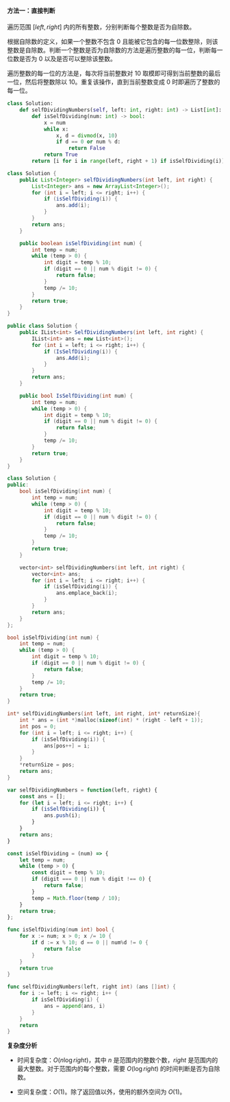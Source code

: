 #### 方法一：直接判断

遍历范围 $[\textit{left}, \textit{right}]$ 内的所有整数，分别判断每个整数是否为自除数。

根据自除数的定义，如果一个整数不包含 $0$ 且能被它包含的每一位数整除，则该整数是自除数。判断一个整数是否为自除数的方法是遍历整数的每一位，判断每一位数是否为 $0$ 以及是否可以整除该整数。

遍历整数的每一位的方法是，每次将当前整数对 $10$ 取模即可得到当前整数的最后一位，然后将整数除以 $10$。重复该操作，直到当前整数变成 $0$ 时即遍历了整数的每一位。

```Python [sol1-Python3]
class Solution:
    def selfDividingNumbers(self, left: int, right: int) -> List[int]:
        def isSelfDividing(num: int) -> bool:
            x = num
            while x:
                x, d = divmod(x, 10)
                if d == 0 or num % d:
                    return False
            return True
        return [i for i in range(left, right + 1) if isSelfDividing(i)]
```

```Java [sol1-Java]
class Solution {
    public List<Integer> selfDividingNumbers(int left, int right) {
        List<Integer> ans = new ArrayList<Integer>();
        for (int i = left; i <= right; i++) {
            if (isSelfDividing(i)) {
                ans.add(i);
            }
        }
        return ans;
    }

    public boolean isSelfDividing(int num) {
        int temp = num;
        while (temp > 0) {
            int digit = temp % 10;
            if (digit == 0 || num % digit != 0) {
                return false;
            }
            temp /= 10;
        }
        return true;
    }
}
```

```C# [sol1-C#]
public class Solution {
    public IList<int> SelfDividingNumbers(int left, int right) {
        IList<int> ans = new List<int>();
        for (int i = left; i <= right; i++) {
            if (IsSelfDividing(i)) {
                ans.Add(i);
            }
        }
        return ans;
    }

    public bool IsSelfDividing(int num) {
        int temp = num;
        while (temp > 0) {
            int digit = temp % 10;
            if (digit == 0 || num % digit != 0) {
                return false;
            }
            temp /= 10;
        }
        return true;
    }
}
```

```C++ [sol1-C++]
class Solution {
public:
    bool isSelfDividing(int num) {
        int temp = num;
        while (temp > 0) {
            int digit = temp % 10;
            if (digit == 0 || num % digit != 0) {
                return false;
            }
            temp /= 10;
        }
        return true;
    }

    vector<int> selfDividingNumbers(int left, int right) {
        vector<int> ans;
        for (int i = left; i <= right; i++) {
            if (isSelfDividing(i)) {
                ans.emplace_back(i);
            }
        }
        return ans;
    }
};
```

```C [sol1-C]
bool isSelfDividing(int num) {
    int temp = num;
    while (temp > 0) {
        int digit = temp % 10;
        if (digit == 0 || num % digit != 0) {
            return false;
        }
        temp /= 10;
    }
    return true;
}

int* selfDividingNumbers(int left, int right, int* returnSize){
    int * ans = (int *)malloc(sizeof(int) * (right - left + 1));
    int pos = 0;
    for (int i = left; i <= right; i++) {
        if (isSelfDividing(i)) {
            ans[pos++] = i;
        }
    }
    *returnSize = pos;
    return ans;
}
```

```JavaScript [sol1-JavaScript]
var selfDividingNumbers = function(left, right) {
    const ans = [];
    for (let i = left; i <= right; i++) {
        if (isSelfDividing(i)) {
            ans.push(i);
        }
    }
    return ans;
}

const isSelfDividing = (num) => {
    let temp = num;
    while (temp > 0) {
        const digit = temp % 10;
        if (digit === 0 || num % digit !== 0) {
            return false;
        }
        temp = Math.floor(temp / 10);
    }
    return true;
};
```

```go [sol1-Golang]
func isSelfDividing(num int) bool {
    for x := num; x > 0; x /= 10 {
        if d := x % 10; d == 0 || num%d != 0 {
            return false
        }
    }
    return true
}

func selfDividingNumbers(left, right int) (ans []int) {
    for i := left; i <= right; i++ {
        if isSelfDividing(i) {
            ans = append(ans, i)
        }
    }
    return
}
```

**复杂度分析**

- 时间复杂度：$O(n \log \textit{right})$，其中 $n$ 是范围内的整数个数，$\textit{right}$ 是范围内的最大整数。对于范围内的每个整数，需要 $O(\log \textit{right})$ 的时间判断是否为自除数。

- 空间复杂度：$O(1)$。除了返回值以外，使用的额外空间为 $O(1)$。